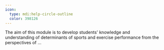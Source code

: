 ```yaml
---
icon:
  type: mdi:help-circle-outline
  color: 398126
---
```


The aim of this module is to develop students' knowledge and understanding of determinants of sports and exercise performance from the perspectives of ... 
